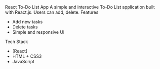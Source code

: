  React To-Do List App
 A simple and interactive To-Do List application built with React.js. Users can add, delete.
 Features
- Add new tasks
- Delete tasks
- Simple and responsive UI

 Tech Stack
- [React]
- HTML + CSS3
- JavaScript 


